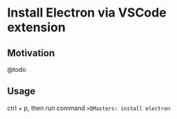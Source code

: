 # Install Electron via VSCode extension

## Motivation

@todo

## Usage

ctrl + p, then run command `>QMasters: install electron`